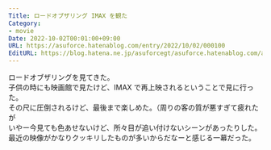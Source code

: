 ```yaml
---
Title: ロードオブザリング IMAX を観た
Category:
- movie
Date: 2022-10-02T00:01:00+09:00
URL: https://asuforce.hatenablog.com/entry/2022/10/02/000100
EditURL: https://blog.hatena.ne.jp/asuforcegt/asuforce.hatenablog.com/atom/entry/4207112889924001665
---
```


ロードオブザリングを見てきた。  
子供の時にも映画館で見たけど、IMAX で再上映されるということで見に行った。  
その尺に圧倒されるけど、最後まで楽しめた。（周りの客の質が悪すぎて疲れたが  
いやー今見ても色あせないけど、所々目が追い付けないシーンがあったりした。  
最近の映像がかなりクッキリしたものが多いからだなーと感じる一幕だった。  
